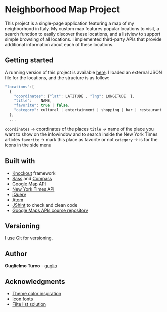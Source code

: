 # Neighborhood Map Project

This project is a single-page application featuring a map of my neighborhood in Italy. My custom map features popular locations to visit, a search function to easily discover these locations, and a listview to support simple browsing of all locations. I implemented third-party APIs that provide additional information about each of these locations.

## Getting started

A running version of this project is available [here](https://guglio.github.io/Neighborhood-Map/).
I loaded an external JSON file for the locations, and the structure is as follow:

```javascript
"locations":[
  {
    "coordinates": {"lat": LATITUDE	, "lng": LONGITUDE	},
    "title":	NAME,
    "favorite": true | false,
    "category": cultural | entertainment | shopping | bar | restaurant
  },
  ...
```
`coordinates` -> coordinates of the places
`title` -> name of the place you want to show on the infowindow and to search inside the New York Times articles
`favorite` -> mark this place as favorite or not
`category` -> is for the icons in the side menu

## Built with

* [Knockout](http://knockoutjs.com/) framework
* [Sass](http://sass-lang.com/) and [Compass](http://compass-style.org/)
* [Google Map API](https://developers.google.com/maps/)
* [New York Times API](https://developer.nytimes.com/)
* [jQuery](https://jquery.com/)
* [Atom](https://atom.io/)
* [JShint](http://jshint.com/) to check and clean code
* [Google Maps APIs course repository](https://www.udacity.com/course/google-maps-apis--ud864)

## Versioning

I use Git for versioning.

## Author

**Guglielmo Turco** - [guglio](https://github.com/guglio)

## Acknowledgments

* [Theme color inspiration](https://www.design-seeds.com/seasons/winter/winter-tones/)
* [Icon fonts](https://icomoon.io)
* [Filte list solution](http://stackoverflow.com/questions/31188583/filter-table-contents)
